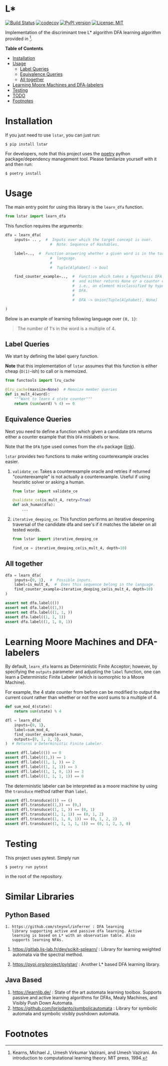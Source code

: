 # L*

[![Build Status](https://travis-ci.com/mvcisback/lstar.svg?branch=master)](https://travis-ci.com/mvcisback/lstar)
[![codecov](https://codecov.io/gh/mvcisback/lstar/branch/master/graph/badge.svg)](https://codecov.io/gh/mvcisback/lstar)
[![PyPI version](https://badge.fury.io/py/lstar.svg)](https://badge.fury.io/py/lstar)
[![License: MIT](https://img.shields.io/badge/License-MIT-yellow.svg)](https://opensource.org/licenses/MIT)

Implementation of the discriminant tree L* algorithm DFA learning algorithm
provided in [^1].


<!-- markdown-toc start - Don't edit this section. Run M-x markdown-toc-generate-toc again -->
**Table of Contents**

- [Installation](#installation)
- [Usage](#usage)
    - [Label Queries](#label-queries)
    - [Equivalence Queries](#equivalence-queries)
    - [All together](#all-together)
- [Learning Moore Machines and DFA-labelers](#learning-moore-machines-and-dfa-labelers)
- [Testing](#testing)
- [TODO](#todo)
- [Footnotes](#footnotes)

<!-- markdown-toc end -->



# Installation

If you just need to use `lstar`, you can just run:

`$ pip install lstar`

For developers, note that this project uses the
[poetry](https://poetry.eustace.io/) python package/dependency
management tool. Please familarize yourself with it and then
run:

`$ poetry install`

# Usage

The main entry point for using this library is the `learn_dfa`
function.

```python
from lstar import learn_dfa
```

This function requires the arguments:
```python
dfa = learn_dfa(
    inputs= .. ,  #  Inputs over which the target concept is over.
                    #  Note: Sequence of Hashables.

    label=..,  #  Function answering whether a given word is in the target
                    #  language.
                    #
                    #  Tuple[Alphabet] -> bool

    find_counter_example=..,  #  Function which takes a hypothesis DFA
                              #  and either returns None or a counter example,
                              #  i.e., an element misclassified by hypothesis
                              #  DFA.
                              #
                              #  DFA -> Union[Tuple[Alphabet], None]

)
```

Below is an example of learning following language over `{0, 1}`:


> The number of 1's in the word is a multiple of 4.


## Label Queries

We start by defining the label query function. 

**Note** that this implementation of `lstar` assumes that this
function is either cheap (`O(1)`-ish) to call or is memoized.


```python
from functools import lru_cache

@lru_cache(maxsize=None)  # Memoize member queries 
def is_mult_4(word):
    """Want to learn 4 state counter"""
    return (sum(word) % 4) == 0
```

## Equivalence Queries

Next you need to define a function which given a candidate `DFA`
returns either a counter example that this `DFA` mislabels or `None`.

Note that the `DFA` type used comes from the `dfa` package
([link](https://github.com/mvcisback/dfa)).

`lstar` provides two functions to make writing counterexample oracles 
easier.

1. `validate_ce`: Takes a counterexample oracle and retries 
   if returned "counterexample" is not actually a counterexample.
   Useful if using heuristic solver or asking a human.

    ```python
    from lstar import validate_ce

    @validate_ce(is_mult_4, retry=True)
    def ask_human(dfa):
        ...
    ```
2. `iterative_deeping_ce`: This function performs an iterative
   deepening traversal of the candidate dfa and see's if it matches
   the labeler on all tested words.

   ```python
   from lstar import iterative_deeping_ce

   find_ce = iterative_deeping_ce(is_mult_4, depth=10)
   ```


## All together

```python
dfa = learn_dfa(
    inputs={0, 1},  #  Possible inputs.
    label=is_mult_4,  #  Does this sequence belong in the language.
    find_counter_example=iterative_deeping_ce(is_mult_4, depth=10)
)

assert not dfa.label(())
assert not dfa.label((1,))
assert not dfa.label((1, 1, ))
assert dfa.label((1, 1, 1))
assert dfa.label((1, 1, 0, 1))
```

# Learning Moore Machines and DFA-labelers

By default, `learn_dfa` learns as Deterministic Finite Acceptor;
however, by specifying the `outputs` parameter and adjusting the
`label` function, one can learn a Deterministic Finite Labeler
(which is isomorphic to a Moore Machine). 

For example, the 4 state counter from before can be modified to output
the current count rather than whether or not the word sums to a
multiple of 4.


```python
def sum_mod_4(state):
    return sum(state) % 4

dfl = learn_dfa(
    inputs={0, 1},
    label=sum_mod_4,
    find_counter_example=ask_human,
    outputs={0, 1, 2, 3},
)  # Returns a Deterministic Finite Labeler.

assert dfl.label(()) == 0
assert dfl.label((1,)) == 1
assert dfl.label((1, 1, )) == 2
assert dfl.label((1, 1, 1)) == 3
assert dfl.label((1, 1, 0, 1)) == 3
assert dfl.label((1, 1, 1, 1)) == 0
```

The deterministic labeler can be interpreted as a moore machine by
using the `transduce` method rather than `label`.

```python
assert dfl.transduce(()) == ()
assert dfl.transduce((1,)) == (0,)
assert dfl.transduce((1, 1, )) == (0, 1)
assert dfl.transduce((1, 1, 1)) == (0, 1, 2)
assert dfl.transduce((1, 1, 0, 1)) == (0, 1, 2, 2)
assert dfl.transduce((1, 1, 1, 1, 1)) == (0, 1, 2, 3, 0)
```


# Testing

This project uses pytest. Simply run

`$ poetry run pytest`

in the root of the repository.

# Similar Libraries
## Python Based
    1. https://github.com/steynvl/inferrer : DFA learning
       library supporting active and passive dfa learning. Active
       learning is based on L* with an observation table. Also
       supports learning NFAs.

   1. https://gitlab.lis-lab.fr/dev/scikit-splearn/ : Library for learning
      weighted automata via the spectral method.

   1. https://pypi.org/project/pylstar/ : Another L* based DFA
      learning library.

## Java Based
   1. https://learnlib.de/ : State of the art automata learning
      toolbox. Supports passive and active learning algorithms for DFAs,
      Mealy Machines, and Visibly Push Down Automata.
   1. https://github.com/lorisdanto/symbolicautomata : Library for
      symbolic automata and symbolic visibly pushdown automata.

# Footnotes

[^1]: Kearns, Michael J., Umesh Virkumar Vazirani, and Umesh Vazirani. An introduction to computational learning theory. MIT press, 1994.
